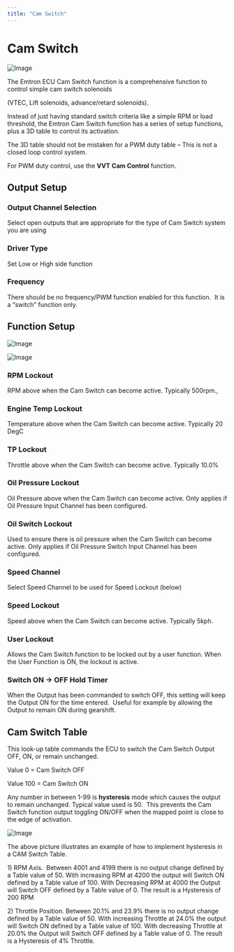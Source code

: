 ```yaml
---
title: "Cam Switch"
---
```


# Cam Switch

![Image](</lib/Cam Switch 1.jpg>)


The Emtron ECU Cam Switch function is a comprehensive function to control simple cam switch solenoids&nbsp;

(VTEC, Lift solenoids, advance/retard solenoids). &nbsp;

Instead of just having standard switch criteria like a simple RPM or load threshold, the Emtron Cam Switch function has a series of setup functions, plus a 3D table to control its activation. &nbsp;


The 3D table should not be mistaken for a PWM duty table – This is not a closed loop control system. &nbsp;

For PWM duty control, use the **VVT** **Cam Control** function. &nbsp;


## Output Setup

### Output Channel Selection

Select open outputs that are appropriate for the type of Cam Switch system you are using


### Driver Type

Set Low or High side function&nbsp;


### Frequency

There should be no frequency/PWM function enabled for this function.&nbsp; It is a “switch” function only. &nbsp;



## Function Setup

![Image](</lib/Cam Switch 2.jpg>)


![Image](</lib/Cam Switch 3.jpg>)

### RPM Lockout

RPM above when the Cam Switch can become active. Typically 500rpm.,


### Engine Temp Lockout

Temperature above when the Cam Switch can become active. Typically 20 DegC


### TP Lockout

Throttle above when the Cam Switch can become active. Typically 10.0%


### Oil Pressure Lockout

Oil Pressure above when the Cam Switch can become active. Only applies if Oil Pressure Input Channel has been configured.


### Oil Switch Lockout

Used to ensure there is oil pressure when the Cam Switch can become active. Only applies if Oil Pressure Switch Input Channel has been configured.


### Speed Channel

Select Speed Channel to be used for Speed Lockout (below)


### Speed Lockout

Speed above when the Cam Switch can become active. Typically 5kph.


### User Lockout

Allows the Cam Switch function to be locked out by a user function. When the User Function is ON, the lockout is active.


### Switch ON -\> OFF Hold Timer

When the Output has been commanded to switch OFF, this setting will keep the Output ON for the time entered.&nbsp; Useful for example by allowing the Output to remain ON during gearshift.


## Cam Switch Table


This look-up table commands the ECU to switch the Cam Switch Output OFF, ON, or remain unchanged.&nbsp;


Value 0 = Cam Switch OFF

Value 100 = Cam Switch ON&nbsp;

Any number in between 1-99 is **hysteresis** mode which causes the output to remain unchanged. Typical value used is 50.&nbsp; This prevents the Cam Switch function output toggling ON/OFF when the mapped point is close to the edge of activation.&nbsp;



![Image](</lib/Untitled162.png>)



The above picture illustrates an example of how to implement hysteresis in a CAM Switch Table.



&#49;) RPM Axis.&nbsp; Between 4001 and 4199 there is no output change defined by a Table value of 50. With increasing RPM at 4200 the output will Switch ON defined by a Table value of 100. With Decreasing RPM at 4000 the Output will Switch OFF defined by a Table value of 0. The result is a Hysteresis of 200 RPM


&#50;) Throttle Position. Between 20.1% and 23.9% there is no output change defined by a Table value of 50. With increasing Throttle at 24.0% the output will Switch ON defined by a Table value of 100. With decreasing Throttle at 20.0% the Output will Switch OFF defined by a Table value of 0. The result is a Hysteresis of 4% Throttle.




